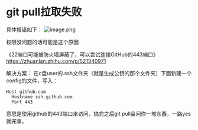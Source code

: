 # git pull拉取失败

具体报错如下：
![image.png](https://p9-juejin.byteimg.com/tos-cn-i-k3u1fbpfcp/141ade5e36384c1c852510be9e42b95b~tplv-k3u1fbpfcp-watermark.image?)

权限没问题的话可能是这个原因

《22端口可能被防火墙屏蔽了，可以尝试连接GitHub的443端口》<br />
https://zhuanlan.zhihu.com/p/521340971

解决方案：
在c盘user的.ssh文件夹（就是生成公钥的那个文件夹）下面新建一个config的文件，写入：

```text
Host github.com
  Hostname ssh.github.com
  Port 443
```

意思是使用github的443端口来访问，搞完之后git pull会问你一堆东西，一路yes就完事。
